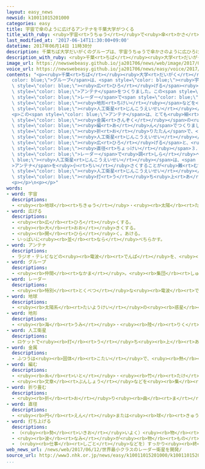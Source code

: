 ```yaml
---
layout: easy_news
newsid: k10011015201000
categories: easy
title: 宇宙で傘のように広げるアンテナを千葉大学がつくる
title_with_ruby: <ruby>宇宙<rt>うちゅう</rt></ruby>で<ruby>傘<rt>かさ</rt></ruby>のように<ruby>広<rt>ひろ</rt></ruby>げるアンテナを<ruby>千葉<rt>ちば</rt></ruby><ruby>大学<rt>だいがく</rt></ruby>がつくる
last_modified_at: '2017-06-14T11:30:00+09:00'
datetime: 2017年06月14日 11時30分
description: 千葉ちば大学だいがくのグループは、宇宙うちゅうで傘かさのように広ひろげる小ちいさいアンテナをつくりました。
description_with_ruby: <ruby>千葉<rt>ちば</rt></ruby><ruby>大学<rt>だいがく</rt></ruby>のグループは、<ruby>宇宙<rt>うちゅう</rt></ruby>で<ruby>傘<rt>かさ</rt></ruby>のように<ruby>広<rt>ひろ</rt></ruby>げる<ruby>小<rt>ちい</rt></ruby>さいアンテナをつくりました。
image_url: https://newswebeasy.github.io/ja201706/news/web/image/2017/06/14/k10011015201000.jpg
voice_url: https://newswebeasy.github.io/ja201706/news/easy/voice/2017/06/14/k10011015201000.mp3
contents: "<p><ruby>千葉<rt>ちば</rt></ruby><ruby>大学<rt>だいがく</rt></ruby>の<span style=\"\
  color: blue;\">グループ</span>は、<span style=\"color: blue;\"><ruby>宇宙<rt>うちゅう</rt></ruby></span>で<ruby>傘<rt>かさ</rt></ruby>のように<span\
  \ style=\"color: blue;\"><ruby>広<rt>ひろ</rt></ruby>げる</span><ruby>小<rt>ちい</rt></ruby>さい<span\
  \ style=\"color: blue;\">アンテナ</span>をつくりました。この<span style=\"color: blue;\">アンテナ</span>は、<span\
  \ style=\"color: blue;\">レーダー</span>で<span style=\"color: blue;\"><ruby>地球<rt>ちきゅう</rt></ruby></span>の<span\
  \ style=\"color: blue;\"><ruby>地形<rt>ちけい</rt></ruby></span>などを<ruby>調<rt>しら</rt></ruby>べる<span\
  \ style=\"color: blue;\"><ruby>人工衛星<rt>じんこうえいせい</rt></ruby></span>に<ruby>使<rt>つか</rt></ruby>います。</p>\n\
  <p>この<span style=\"color: blue;\">アンテナ</span>は、とても<ruby>細<rt>ほそ</rt></ruby>い<span\
  \ style=\"color: blue;\"><ruby>金属<rt>きんぞく</rt></ruby></span>の<ruby>糸<rt>いと</rt></ruby>を<span\
  \ style=\"color: blue;\"><ruby>編<rt>あ</rt></ruby>ん</span>でつくりました。<ruby>小<rt>ちい</rt></ruby>さく<span\
  \ style=\"color: blue;\"><ruby>折<rt>お</rt></ruby>りたたん</span>で、<ruby>縦<rt>たて</rt></ruby>と<ruby>横<rt>よこ</rt></ruby>が８０ｃｍぐらいの<span\
  \ style=\"color: blue;\"><ruby>人工衛星<rt>じんこうえいせい</rt></ruby></span>の<ruby>中<rt>なか</rt></ruby>に<ruby>入<rt>い</rt></ruby>れることができます。<span\
  \ style=\"color: blue;\"><ruby>広<rt>ひろ</rt></ruby>げる</span>と、<ruby>大<rt>おお</rt></ruby>きさは<span\
  \ style=\"color: blue;\"><ruby>直径<rt>ちょっけい</rt></ruby></span>３．６ｍになります。</p>\n<p><span\
  \ style=\"color: blue;\">レーダー</span>で<ruby>調<rt>しら</rt></ruby>べる<span style=\"color:\
  \ blue;\"><ruby>人工衛星<rt>じんこうえいせい</rt></ruby></span>は、<span style=\"color: blue;\"\
  >アンテナ</span>を<ruby>小<rt>ちい</rt></ruby>さくすることが<ruby>難<rt>むずか</rt></ruby>しかったため、<ruby>今<rt>いま</rt></ruby>までは１<ruby>台<rt>だい</rt></ruby>つくるのに１００<ruby>億<rt>おく</rt></ruby><ruby>円<rt>えん</rt></ruby><ruby>以上<rt>いじょう</rt></ruby>かかりました。<ruby>千葉<rt>ちば</rt></ruby><ruby>大学<rt>だいがく</rt></ruby>は、１０<ruby>億<rt>おく</rt></ruby><ruby>円<rt>えん</rt></ruby><ruby>以下<rt>いか</rt></ruby>で<span\
  \ style=\"color: blue;\"><ruby>人工衛星<rt>じんこうえいせい</rt></ruby></span>をつくって、２０２０<ruby>年<rt>ねん</rt></ruby>に<span\
  \ style=\"color: blue;\"><ruby>打<rt>う</rt></ruby>ち<ruby>上<rt>あ</rt></ruby>げ</span>たいと<ruby>言<rt>い</rt></ruby>っています。</p>\n\
  <p></p>\n<p></p>"
words:
- word: 宇宙
  descriptions:
  - <ruby><rb>地球</rb><rt>ちきゅう</rt></ruby>・<ruby><rb>太陽</rb><rt>たいよう</rt></ruby>・<ruby><rb>星</rb><rt>ほし</rt></ruby>などのある、<ruby><rb>果</rb><rt>は</rt></ruby>てしなく<ruby><rb>広</rb><rt>ひろ</rt></ruby>い<ruby><rb>空間</rb><rt>くうかん</rt></ruby>のこと。<ruby><rb>地球</rb><rt>ちきゅう</rt></ruby>は<ruby><rb>太陽</rb><rt>たいよう</rt></ruby>を<ruby><rb>中心</rb><rt>ちゅうしん</rt></ruby>にして<ruby><rb>銀河系宇宙</rb><rt>ぎんがけいうちゅう</rt></ruby>にあり、この<ruby><rb>銀河系宇宙</rb><rt>ぎんがけいうちゅう</rt></ruby>のようなものがたくさん<ruby><rb>集</rb><rt>あつ</rt></ruby>まって<ruby><rb>宇宙</rb><rt>うちゅう</rt></ruby>を<ruby><rb>作</rb><rt>つく</rt></ruby>っている。
- word: 広げる
  descriptions:
  - <ruby><rb>広</rb><rt>ひろ</rt></ruby>くする。
  - <ruby><rb>大</rb><rt>おお</rt></ruby>きくする。
  - <ruby><rb>開</rb><rt>ひら</rt></ruby>く。あける。
  - いっぱいに<ruby><rb>並</rb><rt>なら</rt></ruby>べちらかす。
- word: アンテナ
  descriptions:
  - ラジオ・テレビなどの<ruby><rb>電波</rb><rt>でんぱ</rt></ruby>を、<ruby><rb>出</rb><rt>だ</rt></ruby>したり<ruby><rb>受</rb><rt>う</rt></ruby>けたりするための<ruby><rb>装置</rb><rt>そうち</rt></ruby>。
- word: グループ
  descriptions:
  - <ruby><rb>仲間</rb><rt>なかま</rt></ruby>。<ruby><rb>集団</rb><rt>しゅうだん</rt></ruby>。
- word: レーダー
  descriptions:
  - <ruby><rb>特別</rb><rt>とくべつ</rt></ruby>な<ruby><rb>電波</rb><rt>でんぱ</rt></ruby>によって<ruby><rb>遠</rb><rt>とお</rt></ruby>い<ruby><rb>所</rb><rt>ところ</rt></ruby>にある<ruby><rb>物</rb><rt>もの</rt></ruby>の<ruby><rb>位置</rb><rt>いち</rt></ruby>や<ruby><rb>方向</rb><rt>ほうこう</rt></ruby>をさぐる<ruby><rb>仕</rb><rt>し</rt></ruby>かけ。<ruby><rb>電波探知機</rb><rt>でんぱたんちき</rt></ruby>。
- word: 地球
  descriptions:
  - <ruby><rb>太陽系</rb><rt>たいようけい</rt></ruby>の<ruby><rb>惑星</rb><rt>わくせい</rt></ruby>の<ruby><rb>一</rb><rt>ひと</rt></ruby>つ。<ruby><rb>太陽</rb><rt>たいよう</rt></ruby>から<ruby><rb>三番</rb><rt>さんばん</rt></ruby>めの<ruby><rb>星</rb><rt>ほし</rt></ruby>で、わたしたちが<ruby><rb>住</rb><rt>す</rt></ruby>んでいる<ruby><rb>天体</rb><rt>てんたい</rt></ruby>。<ruby><rb>自分</rb><rt>じぶん</rt></ruby>で<ruby><rb>回</rb><rt>まわ</rt></ruby>りながら（<ruby><rb>自転</rb><rt>じてん</rt></ruby>）、さらに<ruby><rb>太陽</rb><rt>たいよう</rt></ruby>の<ruby><rb>周</rb><rt>まわ</rt></ruby>りを三六五<ruby><rb>日</rb><rt>にち</rt></ruby>で<ruby><rb>回</rb><rt>まわ</rt></ruby>っている（<ruby><rb>公転</rb><rt>こうてん</rt></ruby>）。
- word: 地形
  descriptions:
  - <ruby><rb>海</rb><rt>うみ</rt></ruby>・<ruby><rb>陸</rb><rt>りく</rt></ruby>・<ruby><rb>山</rb><rt>やま</rt></ruby>・<ruby><rb>川</rb><rt>かわ</rt></ruby>や<ruby><rb>土地</rb><rt>とち</rt></ruby>の<ruby><rb>高低</rb><rt>こうてい</rt></ruby>などの<ruby><rb>状態</rb><rt>じょうたい</rt></ruby>。
- word: 人工衛星
  descriptions:
  - ロケットで<ruby><rb>打</rb><rt>う</rt></ruby>ち<ruby><rb>上</rb><rt>あ</rt></ruby>げ、<ruby><rb>地球</rb><rt>ちきゅう</rt></ruby>の<ruby><rb>周</rb><rt>まわ</rt></ruby>りを<ruby><rb>回</rb><rt>まわ</rt></ruby>るようにした、<ruby><rb>人間</rb><rt>にんげん</rt></ruby>の<ruby><rb>作</rb><rt>つく</rt></ruby>った<ruby><rb>衛星</rb><rt>えいせい</rt></ruby>。<ruby><rb>宇宙</rb><rt>うちゅう</rt></ruby>のようすや<ruby><rb>気象</rb><rt>きしょう</rt></ruby>などを<ruby><rb>調</rb><rt>しら</rt></ruby>べたり、<ruby><rb>通信</rb><rt>つうしん</rt></ruby>や<ruby><rb>放送</rb><rt>ほうそう</rt></ruby>などの<ruby><rb>電波</rb><rt>でんぱ</rt></ruby>の<ruby><rb>中継</rb><rt>ちゅうけい</rt></ruby>に<ruby><rb>役立</rb><rt>やくだ</rt></ruby>てたりする。
- word: 金属
  descriptions:
  - ふつうは<ruby><rb>固体</rb><rt>こたい</rt></ruby>で、<ruby><rb>熱</rb><rt>ねつ</rt></ruby>や<ruby><rb>電気</rb><rt>でんき</rt></ruby>をよく<ruby><rb>伝</rb><rt>つた</rt></ruby>えるもの。<ruby><rb>鉄</rb><rt>てつ</rt></ruby>・<ruby><rb>銅</rb><rt>どう</rt></ruby>・<ruby><rb>金</rb><rt>きん</rt></ruby>・<ruby><rb>銀</rb><rt>ぎん</rt></ruby>・アルミニウムなど。
- word: 編む
  descriptions:
  - <ruby><rb>糸</rb><rt>いと</rt></ruby>・<ruby><rb>竹</rb><rt>たけ</rt></ruby>・<ruby><rb>針金</rb><rt>はりがね</rt></ruby>などを、たがいちがいに<ruby><rb>組</rb><rt>く</rt></ruby>み<ruby><rb>合</rb><rt>あ</rt></ruby>わせる。
  - <ruby><rb>文章</rb><rt>ぶんしょう</rt></ruby>などを<ruby><rb>集</rb><rt>あつ</rt></ruby>めて<ruby><rb>本</rb><rt>ほん</rt></ruby>にする。<ruby><rb>編集</rb><rt>へんしゅう</rt></ruby>する。
- word: 折り畳む
  descriptions:
  - <ruby><rb>折</rb><rt>お</rt></ruby>り<ruby><rb>曲</rb><rt>ま</rt></ruby>げて<ruby><rb>小</rb><rt>ちい</rt></ruby>さくする。
- word: 直径
  descriptions:
  - <ruby><rb>円</rb><rt>えん</rt></ruby>または<ruby><rb>球</rb><rt>きゅう</rt></ruby>の<ruby><rb>中心</rb><rt>ちゅうしん</rt></ruby>を<ruby><rb>通</rb><rt>とお</rt></ruby>って、<ruby><rb>円周</rb><rt>えんしゅう</rt></ruby>や<ruby><rb>球面上</rb><rt>きゅうめんじょう</rt></ruby>の<ruby><rb>二点</rb><rt>にてん</rt></ruby>を<ruby><rb>結</rb><rt>むす</rt></ruby>ぶ<ruby><rb>直線</rb><rt>ちょくせん</rt></ruby>。さしわたし。
- word: 打ち上げる
  descriptions:
  - （<ruby><rb>勢</rb><rt>いきお</rt></ruby>いよく）<ruby><rb>物</rb><rt>もの</rt></ruby>を<ruby><rb>空中</rb><rt>くうちゅう</rt></ruby>に<ruby><rb>上</rb><rt>あ</rt></ruby>げる。
  - <ruby><rb>波</rb><rt>なみ</rt></ruby>が<ruby><rb>物</rb><rt>もの</rt></ruby>を<ruby><rb>陸</rb><rt>りく</rt></ruby>に<ruby><rb>運</rb><rt>はこ</rt></ruby>び<ruby><rb>上</rb><rt>あ</rt></ruby>げる。
  - （<ruby><rb>仕事</rb><rt>しごと</rt></ruby>などを）すっかり<ruby><rb>終</rb><rt>お</rt></ruby>える。
web_news_url: /news/web/2017/06/12/世界最小クラスのレーダー衛星を開発/
source_url: http://www3.nhk.or.jp/news/easy/k10011015201000/k10011015201000.html
...
```

